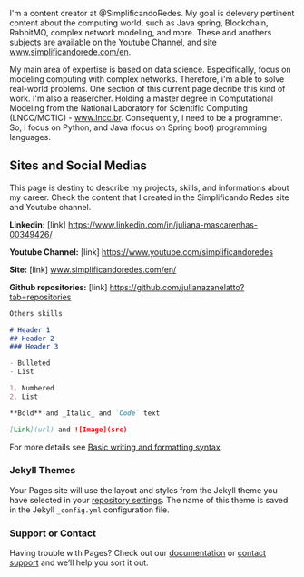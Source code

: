I'm a content creator at @SimplificandoRedes. My goal is delevery pertinent content about the computing world, such as Java spring, Blockchain, RabbitMQ, complex network modeling, and more. These and anothers subjects are available on the Youtube Channel, and site www.simplificandorede.com/en.

  My main area of expertise is based on data science. Especifically, focus on modeling computing with complex networks.
  Therefore, i'm aible to solve real-world problems. One section of this current page decribe this kind of work. I'm also a reasercher. Holding a master degree in Computational Modeling from the National Laboratory for Scientific Computing (LNCC/MCTIC) - www.lncc.br. Consequently, i need to be a programmer. So, i focus on Python, and Java (focus on Spring boot) programming languages.
 

## Sites and Social Medias

This page is destiny to describe my projects, skills, and informations about my career. Check the content that I created in the Simplificando Redes site and Youtube channel.

**Linkedin:** [link] https://www.linkedin.com/in/juliana-mascarenhas-00349426/

**Youtube Channel:** [link] https://www.youtube.com/simplificandoredes

**Site:** [link] www.simplificandoredes.com/en/

**Github repositories:** [link] https://github.com/julianazanelatto?tab=repositories


```markdown
Others skills

# Header 1
## Header 2
### Header 3

- Bulleted
- List

1. Numbered
2. List

**Bold** and _Italic_ and `Code` text

[Link](url) and ![Image](src)
```

For more details see [Basic writing and formatting syntax](https://docs.github.com/en/github/writing-on-github/getting-started-with-writing-and-formatting-on-github/basic-writing-and-formatting-syntax).

### Jekyll Themes

Your Pages site will use the layout and styles from the Jekyll theme you have selected in your [repository settings](https://github.com/julianazanelatto/julianazanelatto.github.io/settings/pages). The name of this theme is saved in the Jekyll `_config.yml` configuration file.

### Support or Contact

Having trouble with Pages? Check out our [documentation](https://docs.github.com/categories/github-pages-basics/) or [contact support](https://support.github.com/contact) and we’ll help you sort it out.
